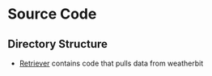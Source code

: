 # Source Code

## Directory Structure
- [Retriever](./retriever) contains code that pulls data from weatherbit
